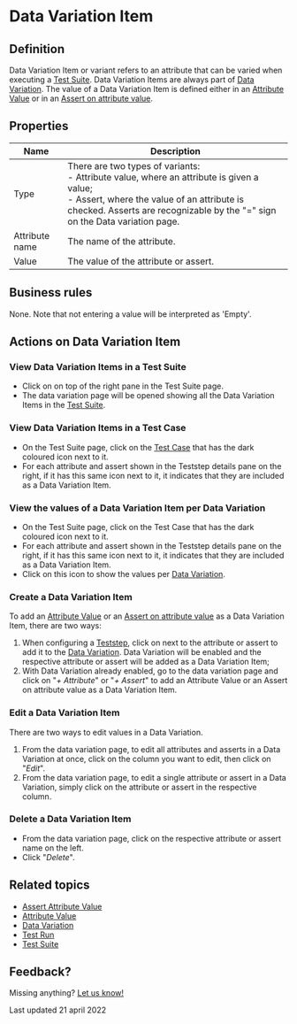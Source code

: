 # Data Variation Item



## Definition

Data Variation Item or variant refers to an attribute that can be varied when executing a [Test Suite](test-suite). 
Data Variation Items are always part of [Data Variation](datavariation).
The value of a Data Variation Item is defined either in an [Attribute Value](attribute-value) or in an [Assert on attribute value](assert-attribute-value).

## Properties
| Name | Description |
| ----------- | ----------- |
| Type | There are two types of variants: <br /> - Attribute value, where an attribute is given a value; <br /> - Assert, where the value of an attribute is checked. Asserts are recognizable by the "=" sign on the Data variation page.<br />  |
| Attribute name | The name of the attribute. |
| Value | The value of the attribute or assert. |

## Business rules
None.
Note that not entering a value will be interpreted as 'Empty'.

## Actions on Data Variation Item

### View Data Variation Items in a Test Suite
- Click on <i class="fas fa-table"></i> on top of the right pane in the Test Suite page. 
- The data variation page will be opened showing all the Data Variation Items in the [Test Suite](test-suite).

### View Data Variation Items in a Test Case
- On the Test Suite page, click on the [Test Case](test-case) that has the dark coloured <i class="fas fa-table"></i> icon next to it.
- For each attribute and assert shown in the Teststep details pane on the right, if it has this same icon next to it, it indicates that they are included as a Data Variation Item.

### View the values of a Data Variation Item per Data Variation
- On the Test Suite page, click on the Test Case that has the dark coloured <i class="fas fa-table"></i> icon next to it.
- For each attribute and assert shown in the Teststep details pane on the right, if it has this same icon next to it, it indicates that they are included as a Data Variation Item.
- Click on this icon to show the values per [Data Variation](datavariation).

### Create a Data Variation Item
To add an [Attribute Value](attribute-value) or an [Assert on attribute value](assert-attribute-value) as a Data Variation Item, there are two ways:
1. When configuring a [Teststep](teststep), click on <i class="fas fa-table"></i> next to the attribute or assert to add it to the [Data Variation](datavariation). Data Variation will be enabled and the respective attribute or assert will be added as a Data Variation Item;
2. With Data Variation already enabled, go to the data variation page and click on "*+ Attribute*" or "*+ Assert*" to add an Attribute Value or an Assert on attribute value as a Data Variation Item.

### Edit a Data Variation Item
There are two ways to edit values in a Data Variation. 
1. From the data variation page, to edit all attributes and asserts in a Data Variation at once, click on the column you want to edit, then click on "*Edit*".
2. From the data variation page, to edit a single attribute or assert in a Data Variation, simply click on the attribute or assert in the respective column.

### Delete a Data Variation Item
- From the data variation page, click on the respective attribute or assert name on the left.
- Click "*Delete*".

## Related topics
- [Assert Attribute Value](assert-attribute-value)
- [Attribute Value](attribute-value)
- [Data Variation](datavariation)
- [Test Run](test-run)
- [Test Suite](test-suite)

## Feedback?
Missing anything? [Let us know!](mailto:support@menditect.com)

Last updated 21 april 2022